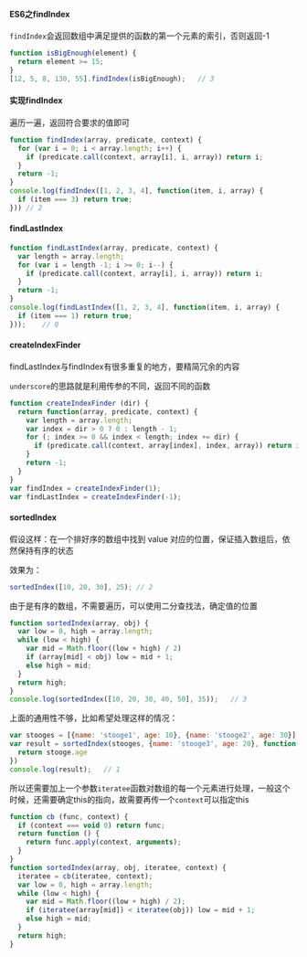 #### ES6之findIndex

`findIndex`会返回数组中满足提供的函数的第一个元素的索引，否则返回-1

```js
function isBigEnough(element) {
  return element >= 15;
}
[12, 5, 8, 130, 55].findIndex(isBigEnough);   // 3
```

#### 实现findIndex

遍历一遍，返回符合要求的值即可

```js
function findIndex(array, predicate, context) {
  for (var i = 0; i < array.length; i++) {
    if (predicate.call(context, array[i], i, array)) return i;
  }
  return -1;
}
console.log(findIndex([1, 2, 3, 4], function(item, i, array) {
  if (item === 3) return true;
})) // 2
```

#### findLastIndex

```js
function findLastIndex(array, predicate, context) {
  var length = array.length;
  for (var i = length -1; i >= 0; i--) {
    if (predicate.call(context, array[i], i, array)) return i;
  }
  return -1;
}
console.log(findLastIndex([1, 2, 3, 4], function(item, i, array) {
  if (item === 1) return true;
}));    // 0
```

#### createIndexFinder

findLastIndex与findIndex有很多重复的地方，要精简冗余的内容

`underscore`的思路就是利用传参的不同，返回不同的函数

```js
function createIndexFinder (dir) {
  return function(array, predicate, context) {
    var length = array.length;
    var index = dir > 0 ? 0 : length - 1;
    for (; index >= 0 && index < length; index += dir) {
      if (predicate.call(context, array[index], index, array)) return index;
    }
    return -1;
  }
}
var findIndex = createIndexFinder(1);
var findLastIndex = createIndexFinder(-1);
```

#### sortedIndex

假设这样：在一个排好序的数组中找到 value 对应的位置，保证插入数组后，依然保持有序的状态

效果为：

```js
sortedIndex([10, 20, 30], 25); // 2
```

由于是有序的数组，不需要遍历，可以使用二分查找法，确定值的位置

```js
function sortedIndex(array, obj) {
  var low = 0, high = array.length;
  while (low < high) {
    var mid = Math.floor((low + high) / 2)
    if (array[mid] < obj) low = mid + 1;
    else high = mid;
  }
  return high;
}
console.log(sortedIndex([10, 20, 30, 40, 50], 35));   // 3
```

上面的通用性不够，比如希望处理这样的情况：

```js
var stooges = [{name: 'stooge1', age: 10}, {name: 'stooge2', age: 30}];
var result = sortedIndex(stooges, {name: 'stooge3', age: 20}, function(stooge){
  return stooge.age
})
console.log(result);   // 1
```

所以还需要加上一个参数`iteratee`函数对数组的每一个元素进行处理，一般这个时候，还需要确定this的指向，故需要再传一个`context`可以指定this

```js
function cb (func, context) {
  if (context === void 0) return func;
  return function () {
    return func.apply(context, arguments);
  }
}
function sortedIndex(array, obj, iteratee, context) {
  iteratee = cb(iteratee, context);
  var low = 0, high = array.length;
  while (low < high) {
    var mid = Math.floor((low + high) / 2);
    if (iteratee(array[mid]) < iteratee(obj)) low = mid + 1;
    else high = mid;
  }
  return high;
}
```